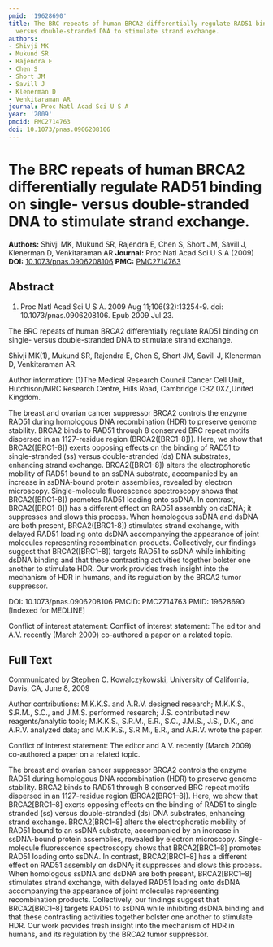 ```yaml
---
pmid: '19628690'
title: The BRC repeats of human BRCA2 differentially regulate RAD51 binding on single-
  versus double-stranded DNA to stimulate strand exchange.
authors:
- Shivji MK
- Mukund SR
- Rajendra E
- Chen S
- Short JM
- Savill J
- Klenerman D
- Venkitaraman AR
journal: Proc Natl Acad Sci U S A
year: '2009'
pmcid: PMC2714763
doi: 10.1073/pnas.0906208106
---
```


# The BRC repeats of human BRCA2 differentially regulate RAD51 binding on single- versus double-stranded DNA to stimulate strand exchange.
**Authors:** Shivji MK, Mukund SR, Rajendra E, Chen S, Short JM, Savill J, Klenerman D, Venkitaraman AR
**Journal:** Proc Natl Acad Sci U S A (2009)
**DOI:** [10.1073/pnas.0906208106](https://doi.org/10.1073/pnas.0906208106)
**PMC:** [PMC2714763](https://www.ncbi.nlm.nih.gov/pmc/articles/PMC2714763/)

## Abstract

1. Proc Natl Acad Sci U S A. 2009 Aug 11;106(32):13254-9. doi: 
10.1073/pnas.0906208106. Epub 2009 Jul 23.

The BRC repeats of human BRCA2 differentially regulate RAD51 binding on single- 
versus double-stranded DNA to stimulate strand exchange.

Shivji MK(1), Mukund SR, Rajendra E, Chen S, Short JM, Savill J, Klenerman D, 
Venkitaraman AR.

Author information:
(1)The Medical Research Council Cancer Cell Unit, Hutchison/MRC Research Centre, 
Hills Road, Cambridge CB2 0XZ,United Kingdom.

The breast and ovarian cancer suppressor BRCA2 controls the enzyme RAD51 during 
homologous DNA recombination (HDR) to preserve genome stability. BRCA2 binds to 
RAD51 through 8 conserved BRC repeat motifs dispersed in an 1127-residue region 
(BRCA2([BRC1-8])). Here, we show that BRCA2([BRC1-8]) exerts opposing effects on 
the binding of RAD51 to single-stranded (ss) versus double-stranded (ds) DNA 
substrates, enhancing strand exchange. BRCA2([BRC1-8]) alters the 
electrophoretic mobility of RAD51 bound to an ssDNA substrate, accompanied by an 
increase in ssDNA-bound protein assemblies, revealed by electron microscopy. 
Single-molecule fluorescence spectroscopy shows that BRCA2([BRC1-8]) promotes 
RAD51 loading onto ssDNA. In contrast, BRCA2([BRC1-8]) has a different effect on 
RAD51 assembly on dsDNA; it suppresses and slows this process. When homologous 
ssDNA and dsDNA are both present, BRCA2([BRC1-8]) stimulates strand exchange, 
with delayed RAD51 loading onto dsDNA accompanying the appearance of joint 
molecules representing recombination products. Collectively, our findings 
suggest that BRCA2([BRC1-8]) targets RAD51 to ssDNA while inhibiting dsDNA 
binding and that these contrasting activities together bolster one another to 
stimulate HDR. Our work provides fresh insight into the mechanism of HDR in 
humans, and its regulation by the BRCA2 tumor suppressor.

DOI: 10.1073/pnas.0906208106
PMCID: PMC2714763
PMID: 19628690 [Indexed for MEDLINE]

Conflict of interest statement: Conflict of interest statement: The editor and 
A.V. recently (March 2009) co-authored a paper on a related topic.

## Full Text

Communicated by Stephen C. Kowalczykowski, University of California, Davis, CA, June 8, 2009

Author contributions: M.K.K.S. and A.R.V. designed research; M.K.K.S., S.R.M., S.C., and J.M.S. performed research; J.S. contributed new reagents/analytic tools; M.K.K.S., S.R.M., E.R., S.C., J.M.S., J.S., D.K., and A.R.V. analyzed data; and M.K.K.S., S.R.M., E.R., and A.R.V. wrote the paper.

Conflict of interest statement: The editor and A.V. recently (March 2009) co-authored a paper on a related topic.

The breast and ovarian cancer suppressor BRCA2 controls the enzyme RAD51 during homologous DNA recombination (HDR) to preserve genome stability. BRCA2 binds to RAD51 through 8 conserved BRC repeat motifs dispersed in an 1127-residue region (BRCA2[BRC1–8]). Here, we show that BRCA2[BRC1–8] exerts opposing effects on the binding of RAD51 to single-stranded (ss) versus double-stranded (ds) DNA substrates, enhancing strand exchange. BRCA2[BRC1–8] alters the electrophoretic mobility of RAD51 bound to an ssDNA substrate, accompanied by an increase in ssDNA-bound protein assemblies, revealed by electron microscopy. Single-molecule fluorescence spectroscopy shows that BRCA2[BRC1–8] promotes RAD51 loading onto ssDNA. In contrast, BRCA2[BRC1–8] has a different effect on RAD51 assembly on dsDNA; it suppresses and slows this process. When homologous ssDNA and dsDNA are both present, BRCA2[BRC1–8] stimulates strand exchange, with delayed RAD51 loading onto dsDNA accompanying the appearance of joint molecules representing recombination products. Collectively, our findings suggest that BRCA2[BRC1–8] targets RAD51 to ssDNA while inhibiting dsDNA binding and that these contrasting activities together bolster one another to stimulate HDR. Our work provides fresh insight into the mechanism of HDR in humans, and its regulation by the BRCA2 tumor suppressor.
